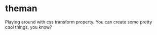 # theman

Playing around with css transform property. You can create some pretty cool things, you know?
